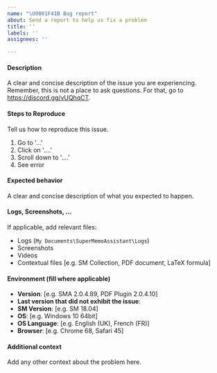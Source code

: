 ```yaml
---
name: "\U0001F41B Bug report"
about: Send a report to help us fix a problem
title: ''
labels: ''
assignees: ''

---
```


<!--
  Hi! Thanks for considering to file a bug report with SuperMemo.wiki. Please take the time to
  answer these questions. Please try to be as detailed as possible.

  Thanks!
-->

#### Description
A clear and concise description of the issue you are experiencing. Remember, this is not a place to ask questions. For that, go to https://discord.gg/vUQhqCT.

#### Steps to Reproduce
Tell us how to reproduce this issue.

1. Go to '...'
2. Click on '....'
3. Scroll down to '....'
4. See error

#### Expected behavior
A clear and concise description of what you expected to happen.

#### Logs, Screenshots, ...
If applicable, add relevant files:
- Logs (`My Documents\SuperMemoAssistant\Logs`)
- Screenshots
- Videos
- Contextual files [e.g. SM Collection, PDF document, LaTeX formula]

#### Environment (fill where applicable)
- **Version**: [e.g. SMA 2.0.4.89, PDF Plugin 2.0.4.10]
- **Last version that did not exhibit the issue**:
- **SM Version**: [e.g. SM 18.04]
- **OS**: [e.g. Windows 10 64bit]
- **OS Language**: [e.g. English (UK), French (FR)]
- **Browser**: [e.g. Chrome 68, Safari 45]

#### Additional context
Add any other context about the problem here.
